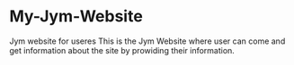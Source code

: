 # My-Jym-Website
Jym website for useres
This is the Jym Website where user can come and  get information about the site by prowiding their information.
